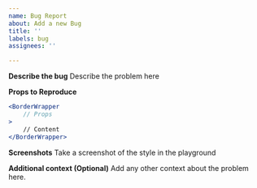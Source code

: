 ```yaml
---
name: Bug Report
about: Add a new Bug
title: ''
labels: bug
assignees: ''

---
```


**Describe the bug**
Describe the problem here

**Props to Reproduce**
```jsx
<BorderWrapper
	// Props
>
	// Content
</BorderWrapper>
```

**Screenshots**
Take a screenshot of the style in the playground

**Additional context (Optional)**
Add any other context about the problem here.
